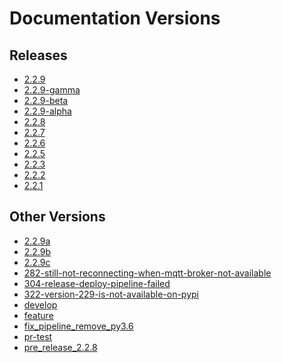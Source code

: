 # Documentation Versions

## Releases


- <a href="/2.2.9" target="_self">2.2.9</a>
- <a href="/2.2.9-gamma" target="_self">2.2.9-gamma</a>
- <a href="/2.2.9-beta" target="_self">2.2.9-beta</a>
- <a href="/2.2.9-alpha" target="_self">2.2.9-alpha</a>
- <a href="/2.2.8" target="_self">2.2.8</a>
- <a href="/2.2.7" target="_self">2.2.7</a>
- <a href="/2.2.6" target="_self">2.2.6</a>
- <a href="/2.2.5" target="_self">2.2.5</a>
- <a href="/2.2.3" target="_self">2.2.3</a>
- <a href="/2.2.2" target="_self">2.2.2</a>
- <a href="/2.2.1" target="_self">2.2.1</a>

## Other Versions


- <a href="/2.2.9a" target="_self">2.2.9a</a>
- <a href="/2.2.9b" target="_self">2.2.9b</a>
- <a href="/2.2.9c" target="_self">2.2.9c</a>
- <a href="/282-still-not-reconnecting-when-mqtt-broker-not-available" target="_self">282-still-not-reconnecting-when-mqtt-broker-not-available</a>
- <a href="/304-release-deploy-pipeline-failed" target="_self">304-release-deploy-pipeline-failed</a>
- <a href="/322-version-229-is-not-available-on-pypi" target="_self">322-version-229-is-not-available-on-pypi</a>
- <a href="/develop" target="_self">develop</a>
- <a href="/feature" target="_self">feature</a>
- <a href="/fix_pipeline_remove_py3.6" target="_self">fix_pipeline_remove_py3.6</a>
- <a href="/pr-test" target="_self">pr-test</a>
- <a href="/pre_release_2.2.8" target="_self">pre_release_2.2.8</a>
